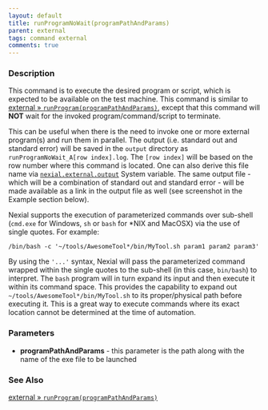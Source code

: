 ```yaml
---
layout: default
title: runProgramNoWait(programPathAndParams)
parent: external
tags: command external
comments: true
---
```



### Description
This command is to execute the desired program or script, which is expected to be available on the test machine. This 
command is similar to [external &raquo; `runProgram(programPathAndParams)`](runProgram(programPathAndParams)), except 
that this command will **NOT** wait for the invoked program/command/script to terminate.

This can be useful when there is the need to invoke one or more external program(s) and run them in parallel. The output
(i.e. standard out and standard error) will be saved in the `output` directory as `runProgramNoWait_A[row index].log`.
The `[row index]` will be based on the row number where this command is located. One can also derive this file name 
via [`nexial.external.output`](../../systemvars/index#nexial.external.output) System variable. The same output file - 
which will be a combination of standard out and standard error - will be made available as a link in the output file as 
well (see screenshot in the Example section below).

Nexial supports the execution of parameterized commands over sub-shell (`cmd.exe` for Windows, `sh` or `bash` for 
*NIX and MacOSX) via the use of single quotes. For example:

```
/bin/bash -c '~/tools/AwesomeTool*/bin/MyTool.sh param1 param2 param3'
```

By using the `'...'` syntax, Nexial will pass the parameterized command wrapped within the single quotes to the 
sub-shell (in this case, `bin/bash`) to interpret. The `bash` program will in turn expand its input and then execute it 
within its command space. This provides the capability to expand out `~/tools/AwesomeTool*/bin/MyTool.sh` to its 
proper/physical path before executing it. This is a great way to execute commands where its exact location cannot be 
determined at the time of automation.


### Parameters
- **programPathAndParams** - this parameter is the path along with the name of the exe file to be launched


### See Also
[external &raquo; `runProgram(programPathAndParams)`](runProgram(programPathAndParams))
